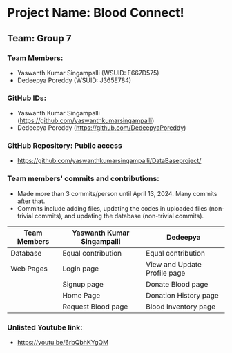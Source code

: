# Project Name: Blood Connect!

## Team: Group 7

### Team Members:
- Yaswanth Kumar Singampalli (WSUID: E667D575)
- Dedeepya Poreddy (WSUID: J365E784)

### GitHub IDs:
- Yaswanth Kumar Singampalli (https://github.com/yaswanthkumarsingampalli)
- Dedeepya Poreddy (https://github.com/DedeepyaPoreddy)  

### GitHub Repository: Public access
- https://github.com/yaswanthkumarsingampalli/DataBaseproject/

### Team members' commits and contributions:
- Made more than 3 commits/person until April 13, 2024. Many commits after that.
- Commits include adding files, updating the codes in uploaded files (non-trivial commits), and updating the database (non-trivial commits).

| Team Members               | Yaswanth Kumar Singampalli | Dedeepya                  |
|----------------------------|-----------------------------|---------------------------|
| Database                   | Equal contribution         | Equal contribution        |
| Web Pages                  | Login page                 | View and Update Profile page |
|                            | Signup page                | Donate Blood page         |
|                            | Home Page                  | Donation History page     |
|                            | Request Blood page         | Blood Inventory page      |

### Unlisted Youtube link:
- https://youtu.be/6rbQbhKYgQM
